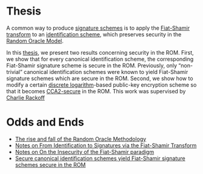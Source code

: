 # Thesis
A common way to produce [signature schemes](https://en.wikipedia.org/wiki/Digital_signature) 
is to apply the [Fiat-Shamir transform](https://en.wikipedia.org/wiki/Fiat%E2%80%93Shamir_heuristic) 
to an [identification scheme](http://www-math.ucdenver.edu/~wcherowi/courses/m5410/identschemes.pdf), 
which preserves security in the [Random Oracle Model](https://en.wikipedia.org/wiki/Random_oracle). 

In this [thesis](https://github.com/vglazer/thesis/blob/master/body/ut-thesis.pdf),
we present two results concerning security in the ROM. First, we show 
that for every canonical identification scheme, the corresponding 
Fiat-Shamir signature scheme is secure in the ROM. Previously, only 
“non-trivial” canonical identification schemes were known to yield 
Fiat-Shamir signature schemes which are secure in the ROM. Second, we 
show how to modify a certain 
[discrete logarithm](https://en.wikipedia.org/wiki/Discrete_logarithm)-based public-key 
encryption scheme so that it becomes 
[CCA2-secure](https://en.wikipedia.org/wiki/Adaptive_chosen-ciphertext_attack) 
in the ROM. This work was supervised by 
[Charlie Rackoff](http://www.cs.toronto.edu/dcs/people-faculty-rackoff.html)

# Odds and Ends
* [The rise and fall of the Random Oracle Methodology](https://github.com/vglazer/thesis/blob/master/plan.pdf)
* [Notes on From Identification to Signatures via the Fiat-Shamir Transform](https://github.com/vglazer/thesis/blob/master/notes_on_papers/FromIdentificationToSignatures/notes.pdf)
* [Notes on On the Insecurity of the Fiat-Shamir paradigm](https://github.com/vglazer/thesis/blob/master/notes_on_papers/OnTheInsecurityOfFiatShamir/notes.pdf)
* [Secure canonical identification schemes yield Fiat-Shamir signature schemes secure in the ROM](https://github.com/vglazer/thesis/blob/master/notes_on_papers/FromIdentificationToSignatures/notes.pdf)
